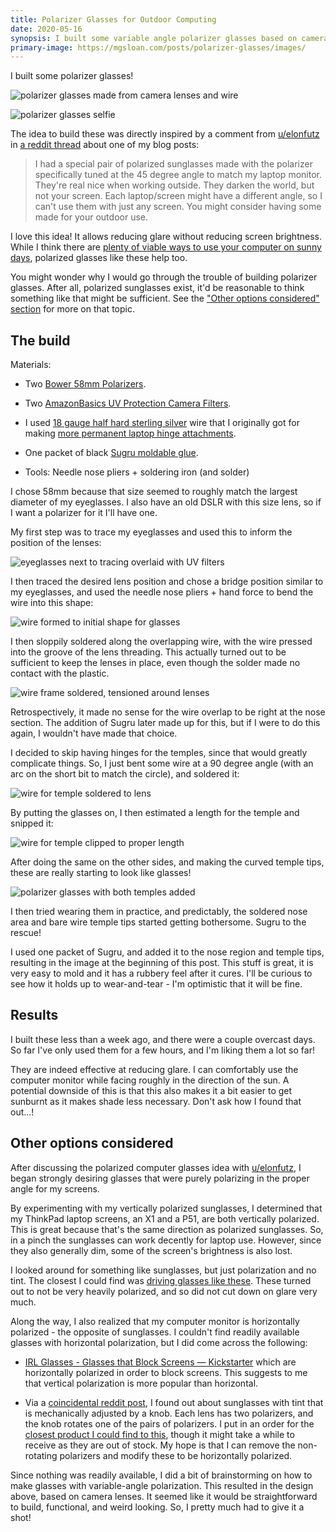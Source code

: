 ```yaml
---
title: Polarizer Glasses for Outdoor Computing
date: 2020-05-16
synopsis: I built some variable angle polarizer glasses based on camera optics
primary-image: https://mgsloan.com/posts/polarizer-glasses/images/
---
```


I built some polarizer glasses!

![polarizer glasses made from camera lenses and wire
](./images/finished-glasses.jpg)

![polarizer glasses selfie
](./images/selfie.jpg)

The idea to build these was directly inspired by a comment from
[u/elonfutz][] in [a reddit thread][digital nomad deskless ergo] about
one of my blog posts:

> I had a special pair of polarized sunglasses made with the polarizer
> specifically tuned at the 45 degree angle to match my laptop
> monitor. They're real nice when working outside. They darken the
> world, but not your screen. Each laptop/screen might have a
> different angle, so I can't use them with just any screen. You might
> consider having some made for your outdoor use.

I love this idea!  It allows reducing glare without reducing screen
brightness.  While I think there are [plenty of viable ways to use
your computer on sunny days][working with sun], polarized glasses like
these help too.

You might wonder why I would go through the trouble of building
polarizer glasses.  After all, polarized sunglasses exist, it'd be
reasonable to think something like that might be sufficient.  See the
["Other options considered" section][] for more on that topic.

[working with sun]: https://mgsloan.com/posts/deck-desk/#working-with-sun-constructed-shade
[digital nomad deskless ergo]: https://www.reddit.com/r/digitalnomad/comments/fph6d2/deskless_ergonomic_setups/flq4top
["Other options considered" section]: #other-options-considered

## The build

Materials:

* Two [Bower 58mm Polarizers][].

* Two [AmazonBasics UV Protection Camera Filters][].

* I used [18 gauge half hard sterling silver][] wire that I originally
  got for making [more permanent laptop hinge attachments][wire around
  hinges].

* One packet of black [Sugru moldable glue][].

* Tools: Needle nose pliers + soldering iron (and solder)

I chose 58mm because that size seemed to roughly match the largest
diameter of my eyeglasses.  I also have an old DSLR with this size
lens, so if I want a polarizer for it I'll have one.

My first step was to trace my eyeglasses and used this to inform the
position of the lenses:

![eyeglasses next to tracing overlaid with UV filters
](./images/build-1.jpg)

I then traced the desired lens position and chose a bridge position
similar to my eyeglasses, and used the needle nose pliers + hand force
to bend the wire into this shape:

![wire formed to initial shape for glasses
](./images/build-2.jpg)

I then sloppily soldered along the overlapping wire, with the wire
pressed into the groove of the lens threading.  This actually turned
out to be sufficient to keep the lenses in place, even though the
solder made no contact with the plastic.

![wire frame soldered, tensioned around lenses
](./images/build-3.jpg)

Retrospectively, it made no sense for the wire overlap to be right at
the nose section. The addition of Sugru later made up for this, but if
I were to do this again, I wouldn't have made that choice.

I decided to skip having hinges for the temples, since that would
greatly complicate things. So, I just bent some wire at a 90 degree
angle (with an arc on the short bit to match the circle), and soldered
it:

![wire for temple soldered to lens
](./images/build-4.jpg)

By putting the glasses on, I then estimated a length for the temple
and snipped it:

![wire for temple clipped to proper length
](./images/build-5.jpg)

After doing the same on the other sides, and making the curved temple
tips, these are really starting to look like glasses!

![polarizer glasses with both temples added
](./images/build-6.jpg)

I then tried wearing them in practice, and predictably, the soldered
nose area and bare wire temple tips started getting bothersome. Sugru
to the rescue!

I used one packet of Sugru, and added it to the nose region and temple
tips, resulting in the image at the beginning of this post.  This
stuff is great, it is very easy to mold and it has a rubbery feel
after it cures.  I'll be curious to see how it holds up to
wear-and-tear - I'm optimistic that it will be fine.

[Bower 58mm Polarizers]: https://smile.amazon.com/gp/product/B003T0VR5A/
[AmazonBasics UV Protection Camera Filters]: https://smile.amazon.com/gp/product/B00XNMWU78
[Sugru moldable glue]: https://smile.amazon.com/Sugru-Moldable-Glue-Original-Formula/dp/B00EU7DBNM
[18 gauge half hard sterling silver]: https://smile.amazon.com/gp/product/B06XYD33W5
[wire around hinges]: /posts/suspending-laptops#alternative-to-zip-ties-wire-around-hinges

## Results

I built these less than a week ago, and there were a couple overcast
days.  So far I've only used them for a few hours, and I'm liking them
a lot so far!

They are indeed effective at reducing glare.  I can comfortably use
the computer monitor while facing roughly in the direction of the sun.
A potential downside of this is that this also makes it a bit easier
to get sunburnt as it makes shade less necessary.  Don't ask how I
found that out...!

## Other options considered

After discussing the polarized computer glasses idea with
[u/elonfutz][], I began strongly desiring glasses that were purely
polarizing in the proper angle for my screens.

By experimenting with my vertically polarized sunglasses, I determined
that my ThinkPad laptop screens, an X1 and a P51, are both vertically
polarized.  This is great because that's the same direction as
polarized sunglasses.  So, in a pinch the sunglasses can work decently
for laptop use.  However, since they also generally dim, some of the
screen's brightness is also lost.

I looked around for something like sunglasses, but just polarization
and no tint.  The closest I could find was [driving glasses like
these](https://smile.amazon.com/Fitover-Driving-Glasses-Charcoal-Yellow/dp/B07B4S9P58/).
These turned out to not be very heavily polarized, and so did not cut
down on glare very much.

Along the way, I also realized that my computer monitor is
horizontally polarized - the opposite of sunglasses.  I couldn't find
readily available glasses with horizontal polarization, but I did come
across the following:

* [IRL Glasses - Glasses that Block Screens — Kickstarter][] which are
  horizontally polarized in order to block screens.  This suggests to
  me that vertical polarization is more popular than horizontal.

* Via a [coincidental reddit post][], I found out about sunglasses
  with tint that is mechanically adjusted by a knob.  Each lens has
  two polarizers, and the knob rotates one of the pairs of
  polarizers.  I put in an order for the [closest product I could find
  to this](https://smile.amazon.com/gp/product/B001ASAPOC/), though it
  might take a while to receive as they are out of stock. My hope is
  that I can remove the non-rotating polarizers and modify these to be
  horizontally polarized.

Since nothing was readily available, I did a bit of brainstorming on
how to make glasses with variable-angle polarization.  This resulted
in the design above, based on camera lenses.  It seemed like it would
be straightforward to build, functional, and weird looking.  So, I
pretty much had to give it a shot!

[u/elonfutz]: https://www.reddit.com/user/elonfutz/
[IRL Glasses - Glasses that Block Screens — Kickstarter]: https://www.kickstarter.com/projects/ivancash/irl-glasses-glasses-that-block-screens
[coincidental reddit post]: https://www.reddit.com/r/blackmagicfuckery/comments/gb3u94/these_sunglasses_with_adjustable_tint/fp535zx/
